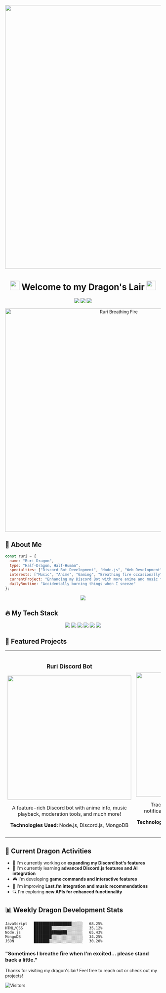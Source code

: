 <!-- Ruri Dragon Theme GitHub Profile -->
<div align="center">
  <img src="https://a.storyblok.com/f/178900/1920x1080/44163ed67d/ruridragon-volume-3-manga-trailer.jpg/m/1200x0/filters:quality(95)format(webp)" width="850px" />
  
  # <img src="https://i.imgur.com/p0RCnwT.gif" width="30px"> Welcome to my Dragon's Lair <img src="https://i.imgur.com/p0RCnwT.gif" width="30px">
  
  <p>
    <a href="https://discord.gg/ruribot"><img src="https://img.shields.io/badge/Discord-7289DA?style=for-the-badge&logo=discord&logoColor=white" /></a>
    <a href="https://twitter.com/ruridragon"><img src="https://img.shields.io/badge/Twitter-1DA1F2?style=for-the-badge&logo=twitter&logoColor=white" /></a>
    <a href="https://github.com/ruri-bot"><img src="https://img.shields.io/badge/GitHub-100000?style=for-the-badge&logo=github&logoColor=white" /></a>
  </p>
  
  <img src="/rurawr.gif" alt="Ruri Breathing Fire" width="720px" />
</div>

## 🐉 About Me

```javascript
const ruri = {
  name: "Ruri Dragon",
  type: "Half-Dragon, Half-Human",
  specialties: ["Discord Bot Development", "Node.js", "Web Development", "Anime APIs"],
  interests: ["Music", "Anime", "Gaming", "Breathing fire occasionally"],
  currentProject: "Enhancing my Discord Bot with more anime and music features",
  dailyRoutine: "Accidentally burning things when I sneeze"
};
```

<div align="center">
  <img src="https://github-readme-stats.vercel.app/api?username=yourusername&show_icons=true&theme=tokyonight&hide_border=true" />
</div>

## 🔥 My Tech Stack

<div align="center">
  <img src="https://img.shields.io/badge/JavaScript-F7DF1E?style=for-the-badge&logo=javascript&logoColor=black" />
  <img src="https://img.shields.io/badge/Node.js-43853D?style=for-the-badge&logo=node.js&logoColor=white" />
  <img src="https://img.shields.io/badge/Discord.js-5865F2?style=for-the-badge&logo=discord&logoColor=white" />
  <img src="https://img.shields.io/badge/HTML5-E34F26?style=for-the-badge&logo=html5&logoColor=white" />
  <img src="https://img.shields.io/badge/CSS3-1572B6?style=for-the-badge&logo=css3&logoColor=white" />
  <img src="https://img.shields.io/badge/MongoDB-4EA94B?style=for-the-badge&logo=mongodb&logoColor=white" />
</div>

## 🌟 Featured Projects

<table>
  <tr>
    <td width="50%">
      <h3 align="center">Ruri Discord Bot</h3>
      <div align="center">
        <a href="https://github.com/trixiacute/ruri-botbeta"><img src="https://i.pinimg.com/564x/48/ae/bb/48aebba5b065f185237fab8563fe05fb.jpg" width="400px" /></a>
        <p>A feature-rich Discord bot with anime info, music playback, moderation tools, and much more!</p>
        <p><strong>Technologies Used:</strong> Node.js, Discord.js, MongoDB</p>
      </div>
    </td>
    <td width="50%">
      <h3 align="center">Anime Tracker</h3>
      <div align="center">
        <a href="https://github.com/trixiacute/anime-tracker"><img src="https://comicbook.com/wp-content/uploads/sites/4/2025/02/RuriDragon-Shonen-Jump-Manga-Masaoki-Shindo.jpg" width="400px" /></a>
        <p>Track your favorite anime shows and get notifications when new episodes are released.</p>
        <p><strong>Technologies Used:</strong> JavaScript, React, MyAnimeList API</p>
      </div>
    </td>
  </tr>
</table>

## 🔮 Current Dragon Activities

- 🔭 I'm currently working on **expanding my Discord bot's features**
- 🌱 I'm currently learning **advanced Discord.js features and AI integration**
- 🎮 I'm developing **game commands and interactive features**
- 🎵 I'm improving **Last.fm integration and music recommendations**
- 🔍 I'm exploring **new APIs for enhanced functionality**

## 📊 Weekly Dragon Development Stats

```text
JavaScript   █████████████████░░░░░   68.25% 
HTML/CSS     ████████░░░░░░░░░░░░░░   35.12% 
Node.js      ███████████████░░░░░░░   65.43% 
MongoDB      ████████░░░░░░░░░░░░░░   34.25% 
JSON         ███████░░░░░░░░░░░░░░░   30.20% 
```

  ### "Sometimes I breathe fire when I'm excited... please stand back a little."
  
  <p>Thanks for visiting my dragon's lair! Feel free to reach out or check out my projects!</p>
  
  ![Visitors](https://visitor-badge.laobi.icu/badge?page_id=yourusername.yourusername)
</div>

<!-- 
  Image Credits:
  Ruri Dragon is from the manga "Ruri Dragon" by Masaoki Shindo
  Animations are custom made or adapted from the manga
-->
